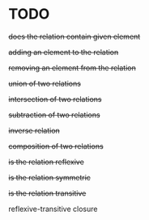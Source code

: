 # TODO

~~does the relation contain given element~~

~~adding an element to the relation~~

~~removing an element from the relation~~

~~union of two relations~~

~~intersection of two relations~~

~~subtraction of two relations~~

~~inverse relation~~

~~composition of two relations~~

~~is the relation reflexive~~

~~is the relation symmetric~~

~~is the relation transitive~~

reflexive-transitive closure
